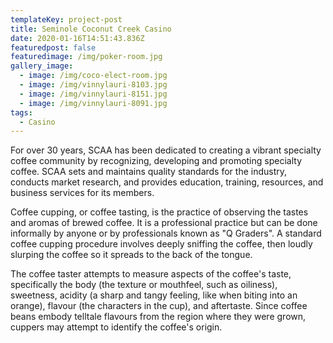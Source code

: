 ```yaml
---
templateKey: project-post
title: Seminole Coconut Creek Casino
date: 2020-01-16T14:51:43.836Z
featuredpost: false
featuredimage: /img/poker-room.jpg
gallery_image:
  - image: /img/coco-elect-room.jpg
  - image: /img/vinnylauri-8103.jpg
  - image: /img/vinnylauri-8151.jpg
  - image: /img/vinnylauri-8091.jpg
tags:
  - Casino
---
```

For over 30 years, SCAA has been dedicated to creating a vibrant specialty coffee community by recognizing, developing and promoting specialty coffee. SCAA sets and maintains quality standards for the industry, conducts market research, and provides education, training, resources, and business services for its members.



Coffee cupping, or coffee tasting, is the practice of observing the tastes and aromas of brewed coffee. It is a professional practice but can be done informally by anyone or by professionals known as "Q Graders". A standard coffee cupping procedure involves deeply sniffing the coffee, then loudly slurping the coffee so it spreads to the back of the tongue.



The coffee taster attempts to measure aspects of the coffee's taste, specifically the body (the texture or mouthfeel, such as oiliness), sweetness, acidity (a sharp and tangy feeling, like when biting into an orange), flavour (the characters in the cup), and aftertaste. Since coffee beans embody telltale flavours from the region where they were grown, cuppers may attempt to identify the coffee's origin.
